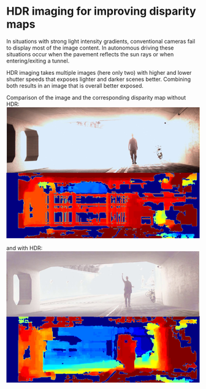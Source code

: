 # HDR imaging for improving disparity maps

In situations with strong light intensity gradients, conventional cameras fail to display most of the image content. In autonomous driving these situations occur when the pavement reflects the sun rays or when entering/exiting a tunnel.

HDR imaging takes multiple images (here only two) with higher and lower shutter speeds that exposes lighter and darker scenes better. Combining both results in an image that is overall better exposed.

Comparison of the image and the corresponding disparity map without HDR:
![no_hdr](https://github.com/domi20u/Projects/blob/master/HDR-Depth-Imaging/hdr_off.png)

and with HDR:<br/>
![with_hdr](https://github.com/domi20u/Projects/blob/master/HDR-Depth-Imaging/hdr_on.png)
